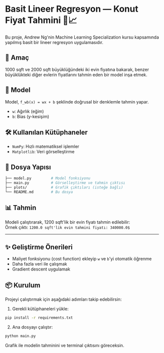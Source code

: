 # Basit Lineer Regresyon — Konut Fiyat Tahmini 🏡📈

Bu proje, Andrew Ng'nin Machine Learning Specialization kursu kapsamında yapılmış basit bir lineer regresyon uygulamasıdır.

## 🚀 Amaç

1000 sqft ve 2000 sqft büyüklüğündeki iki evin fiyatına bakarak,
benzer büyüklükteki diğer evlerin fiyatlarını tahmin eden bir model inşa etmek.

## 🧠 Model

Model, `f_wb(x) = wx + b` şeklinde doğrusal bir denklemle tahmin yapar.
- `w`: Ağırlık (eğim)
- `b`: Bias (y-kesişim)

## 🛠 Kullanılan Kütüphaneler
- `NumPy`: Hızlı matematiksel işlemler
- `Matplotlib`: Veri görselleştirme

## 📂 Dosya Yapısı

```bash
├── model.py         # Model fonksiyonu
├── main.py          # Görselleştirme ve tahmin çıktısı
├── plots/           # Grafik çıktıları (isteğe bağlı)
└── README.md        # Bu dosya

```

## 📊 Tahmin

Modeli çalıştırarak, 1200 sqft'lik bir evin fiyatı tahmin edilebilir:  
Örnek çıktı: `1200.0 sqft'lik evin tahmini fiyatı: 340000.0$`

---

## ✨ Geliştirme Önerileri

- Maliyet fonksiyonu (cost function) ekleyip `w` ve `b`’yi otomatik öğrenme  
- Daha fazla veri ile çalışmak  
- Gradient descent uygulamak  

## 📦 Kurulum

Projeyi çalıştırmak için aşağıdaki adımları takip edebilirsin:

1. Gerekli kütüphaneleri yükle:

```bash
pip install -r requirements.txt
```

2. Ana dosyayı çalıştır:

```bash
python main.py
```

Grafik ile modelin tahminini ve terminal çıktısını göreceksin.
